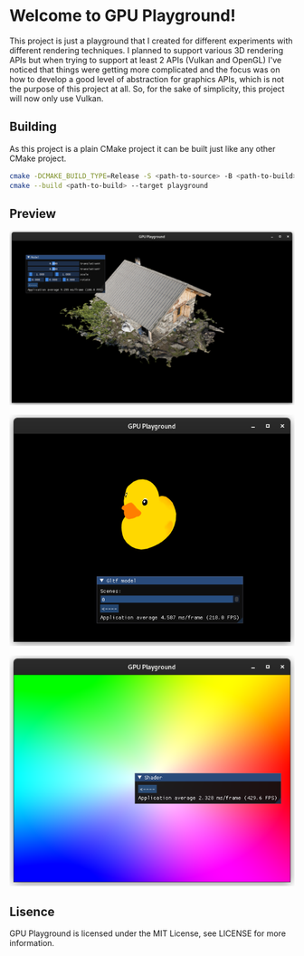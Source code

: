 # Welcome to GPU Playground!

This project is just a playground that I created for different experiments with different rendering techniques.
I planned to support various 3D rendering APIs but when trying to support at least 2 APIs (Vulkan and OpenGL)
I've noticed that things were getting more complicated and the focus was on how to develop a good level of abstraction
for graphics APIs, which is not the purpose of this project at all. So, for the sake of simplicity, this project will
now only use Vulkan.

## Building

As this project is a plain CMake project it can be built just like any other CMake project.
```bash
cmake -DCMAKE_BUILD_TYPE=Release -S <path-to-source> -B <path-to-build>
cmake --build <path-to-build> --target playground
```

## Preview
![](previews/preview0.png)

![](previews/preview1.png)

![](previews/preview2.png)

## Lisence

GPU Playground is licensed under the MIT License, see LICENSE for more information.

